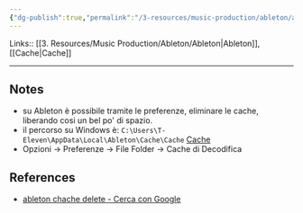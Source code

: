 ```yaml
---
{"dg-publish":true,"permalink":"/3-resources/music-production/ableton/ableton-cache/"}
---
```


Links:: [[3. Resources/Music Production/Ableton/Ableton\|Ableton]], [[Cache\|Cache]]

---
## Notes

- su Ableton è possibile tramite le preferenze, eliminare le cache, liberando cosi un bel po' di spazio. 
- il percorso su Windows è: `C:\Users\T-Eleven\AppData\Local\Ableton\Cache\Cache` [Cache](C:\Users\T-Eleven\AppData\Local\Ableton\Cache\Cache)
- Opzioni → Preferenze → File Folder → Cache di Decodifica





## References

- [ableton chache delete - Cerca con Google](https://www.google.com/search?q=ableton+chache+delete&oq=ableton+chache+delete&aqs=edge..69i57j0i8i13i30l2.2980j0j4&sourceid=chrome&ie=UTF-8)




